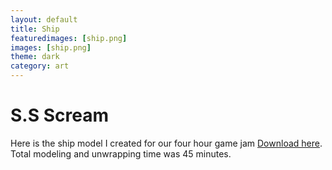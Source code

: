 ```yaml
---
layout: default
title: Ship
featuredimages: [ship.png]
images: [ship.png]
theme: dark
category: art
---
```


# S.S Scream

Here is the ship model I created for our four hour game jam [Download here](https://luisvalle.itch.io/sonic-energy-navigation-to-defend-nurture-and-unite-distant-extraterrestrial-species). Total modeling and unwrapping time was 45 minutes.
